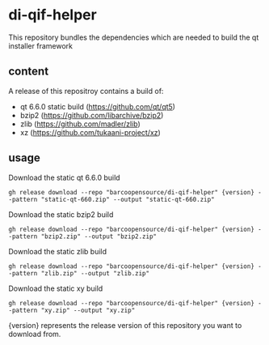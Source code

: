 # di-qif-helper
This repository bundles the dependencies which are needed to build the qt installer framework

## content
A release of this repositroy contains a build of:
- qt 6.6.0 static build (https://github.com/qt/qt5)
- bzip2 (https://github.com/libarchive/bzip2)
- zlib (https://github.com/madler/zlib)
- xz (https://github.com/tukaani-project/xz)

## usage

Download the static qt 6.6.0 build

`gh release download --repo "barcoopensource/di-qif-helper" {version} --pattern "static-qt-660.zip" --output "static-qt-660.zip"`

Download the static bzip2 build

`gh release download --repo "barcoopensource/di-qif-helper" {version} --pattern "bzip2.zip" --output "bzip2.zip"`

Download the static zlib build

`gh release download --repo "barcoopensource/di-qif-helper" {version} --pattern "zlib.zip" --output "zlib.zip"`

Download the static xy build

`gh release download --repo "barcoopensource/di-qif-helper" {version} --pattern "xy.zip" --output "xy.zip"`

{version} represents the release version of this repository you want to download from.
